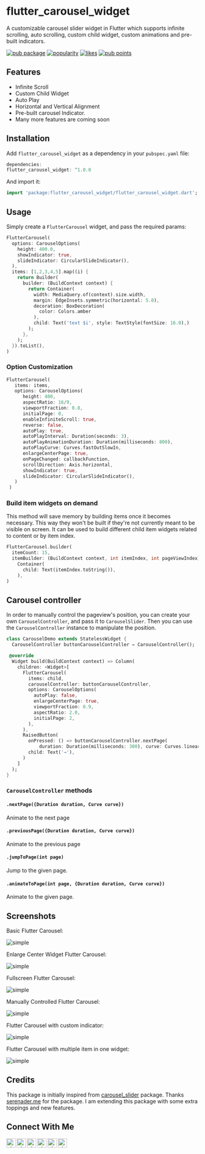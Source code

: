 # flutter_carousel_widget

A customizable carousel slider widget in Flutter which supports infinite scrolling, auto scrolling,
custom child widget, custom animations and pre-built indicators.

[![pub package](https://img.shields.io/pub/v/flutter_carousel_widget.svg)][pub]
[![popularity](https://badges.bar/flutter_carousel_widget/popularity)](https://pub.dev/packages/flutter_carousel_widget/score)
[![likes](https://badges.bar/flutter_carousel_widget/likes)](https://pub.dev/packages/flutter_carousel_widget/score)
[![pub points](https://badges.bar/flutter_carousel_widget/pub%20points)](https://pub.dev/packages/flutter_carousel_widget/score)

## Features

* Infinite Scroll
* Custom Child Widget
* Auto Play
* Horizontal and Vertical Alignment
* Pre-built carousel Indicator.
* Many more features are coming soon

## Installation

Add `flutter_carousel_widget` as a dependency in your `pubspec.yaml` file:

```dart
dependencies:
flutter_carousel_widget: ^1.0.0
```

And import it:

```dart
import 'package:flutter_carousel_widget/flutter_carousel_widget.dart';
```

## Usage

Simply create a `FlutterCarousel` widget, and pass the required params:

```dart
FlutterCarousel(
  options: CarouselOptions(
    height: 400.0, 
    showIndicator: true,
    slideIndicator: CircularSlideIndicator(),
  ),
  items: [1,2,3,4,5].map((i) {
    return Builder(
      builder: (BuildContext context) {
        return Container(
          width: MediaQuery.of(context).size.width,
          margin: EdgeInsets.symmetric(horizontal: 5.0),
          decoration: BoxDecoration(
            color: Colors.amber
          ),
          child: Text('text $i', style: TextStyle(fontSize: 16.0),)
        );
      },
    );
  }).toList(),
)
```

### Option Customization

```dart
FlutterCarousel(
   items: items,
   options: CarouselOptions(
      height: 400,
      aspectRatio: 16/9,
      viewportFraction: 0.8,
      initialPage: 0,
      enableInfiniteScroll: true,
      reverse: false,
      autoPlay: true,
      autoPlayInterval: Duration(seconds: 3),
      autoPlayAnimationDuration: Duration(milliseconds: 800),
      autoPlayCurve: Curves.fastOutSlowIn,
      enlargeCenterPage: true,
      onPageChanged: callbackFunction,
      scrollDirection: Axis.horizontal,
      showIndicator: true,
      slideIndicator: CircularSlideIndicator(),
   )
 )
```

### Build item widgets on demand

This method will save memory by building items once it becomes necessary. This way they won't be
built if they're not currently meant to be visible on screen. It can be used to build different
child item widgets related to content or by item index.

```dart
FlutterCarousel.builder(
  itemCount: 15,
  itemBuilder: (BuildContext context, int itemIndex, int pageViewIndex) =>
    Container(
      child: Text(itemIndex.toString()),
    ),
)
```

## Carousel controller

In order to manually control the pageview's position, you can create your own `CarouselController`,
and pass it to `CarouselSlider`. Then you can use the `CarouselController` instance to manipulate
the position.

```dart 
class CarouselDemo extends StatelessWidget {
  CarouselController buttonCarouselController = CarouselController();

 @override
  Widget build(BuildContext context) => Column(
    children: <Widget>[
      FlutterCarousel(
        items: child,
        carouselController: buttonCarouselController,
        options: CarouselOptions(
          autoPlay: false,
          enlargeCenterPage: true,
          viewportFraction: 0.9,
          aspectRatio: 2.0,
          initialPage: 2,
        ),
      ),
      RaisedButton(
        onPressed: () => buttonCarouselController.nextPage(
            duration: Duration(milliseconds: 300), curve: Curves.linear),
        child: Text('→'),
      )
    ]
  );
}
```

### `CarouselController` methods

#### `.nextPage({Duration duration, Curve curve})`

Animate to the next page

#### `.previousPage({Duration duration, Curve curve})`

Animate to the previous page

#### `.jumpToPage(int page)`

Jump to the given page.

#### `.animateToPage(int page, {Duration duration, Curve curve})`

Animate to the given page.

## Screenshots

Basic Flutter Carousel:

![simple](screenshots/simple.png)

Enlarge Center Widget Flutter Carousel:

![simple](screenshots/enlarge.png)

Fullscreen Flutter Carousel:

![simple](screenshots/fullscreen.png)

Manually Controlled Flutter Carousel:

![simple](screenshots/manually.png)

Flutter Carousel with custom indicator:

![simple](screenshots/indicator.png)

Flutter Carousel with multiple item in one widget:

![simple](screenshots/multiitem.png)

## Credits

This package is initially inspired from [carousel_slider][carousel_slider] package.
Thanks [serenader.me][serenader] for the package. I am extending this package with some extra
toppings and new features.

## Connect With Me

[<img align="left" alt="nixrajput | Website" width="24px" src="https://raw.githubusercontent.com/nixrajput/nixlab-files/master/images/icons/globe-icon.svg" />][website]

[<img align="left" alt="nixrajput | GitHub" width="24px" src="https://raw.githubusercontent.com/nixrajput/nixlab-files/master/images/icons/github-brands.svg" />][github]

[<img align="left" alt="nixrajput | Instagram" width="24px" src="https://raw.githubusercontent.com/nixrajput/nixlab-files/master/images/icons/instagram-brands.svg" />][instagram]

[<img align="left" alt="nixrajput | Facebook" width="24px" src="https://raw.githubusercontent.com/nixrajput/nixlab-files/master/images/icons/facebook-brands.svg" />][facebook]

[<img align="left" alt="nixrajput | Twitter" width="24px" src="https://raw.githubusercontent.com/nixrajput/nixlab-files/master/images/icons/twitter-brands.svg" />][twitter]

[<img align="left" alt="nixrajput | LinkedIn" width="24px" src="https://raw.githubusercontent.com/nixrajput/nixlab-files/master/images/icons/linkedin-in-brands.svg" />][linkedin]

[pub]: https://pub.dev/packages/flutter_carousel_widget

[github]: https://github.com/nixrajput

[website]: https://nixlab.co.in

[facebook]: https://facebook.com/nixrajput07

[twitter]: https://twitter.com/nixrajput07

[instagram]: https://instagram.com/nixrajput

[linkedin]: https://linkedin.com/in/nixrajput

[carousel_slider]: https://pub.dev/packages/carousel_slider

[serenader]: https://pub.dev/publishers/serenader.me/packages
